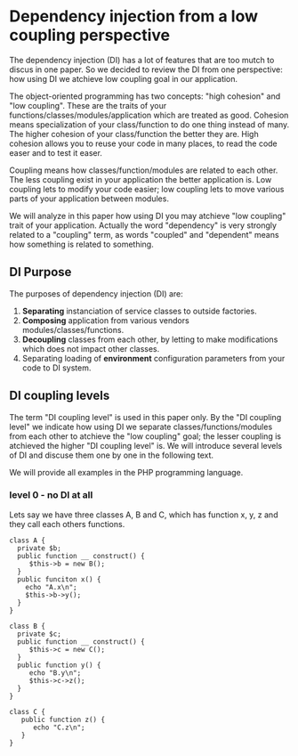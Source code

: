 # Dependency injection from a low coupling perspective

The dependency injection (DI) has a lot of features that are too mutch to discus in one paper. So we decided to review the DI from one perspective: how using DI we atchieve low coupling goal in our application.

The object-oriented programming has two concepts: "high cohesion" and "low coupling". These are the traits of your functions/classes/modules/application which are treated as good. Cohesion means specialization of your class/function to do one thing instead of many. The higher cohesion of your class/function the better they are. High cohesion allows you to reuse your code in many places, to read the code easer and to test it easer. 

Coupling means how classes/function/modules are related to each other. The less coupling exist in your application the better application is. Low coupling lets to modify your code easier; low coupling lets to move various parts of your application between modules.

We will analyze in this paper how using DI you may atchieve "low coupling" trait of your application.  Actually the word "dependency" is very strongly related to a "coupling" term, as words "coupled" and "dependent" means how something is related to something.

## DI Purpose
The purposes of dependency injection (DI) are:

1. **Separating** instanciation of service classes to outside factories.
2. **Composing** application from various vendors modules/classes/functions.
3. **Decoupling** classes from each other, by letting to make modifications which does not impact other classes.
4. Separating loading of **environment** configuration parameters from your code to DI system.


## DI coupling levels
The term "DI coupling level" is used in this paper only. By the "DI coupling level" we indicate how using DI we separate classes/functions/modules from each other to atchieve the "low coupling" goal; the lesser coupling is atchieved the higher "DI coupling level" is. We will introduce several levels of DI and discuse them one by one in the following text.

We will provide all examples in the PHP programming language.

### level 0 - no DI at all

Lets say we have three classes A, B  and C, which has function x, y, z and they call each others functions.

    class A {
      private $b;
      public function __ construct() {
         $this->b = new B();
      }
      public funciton x() {
        echo "A.x\n";
        $this->b->y();
      }
    }

    class B {
      private $c;
      public function __ construct() {
         $this->c = new C();
      }
      public function y() {
         echo "B.y\n";
         $this->c->z();
      }
    }

    class C {
       public function z() {
          echo "C.z\n";
       }
    }

